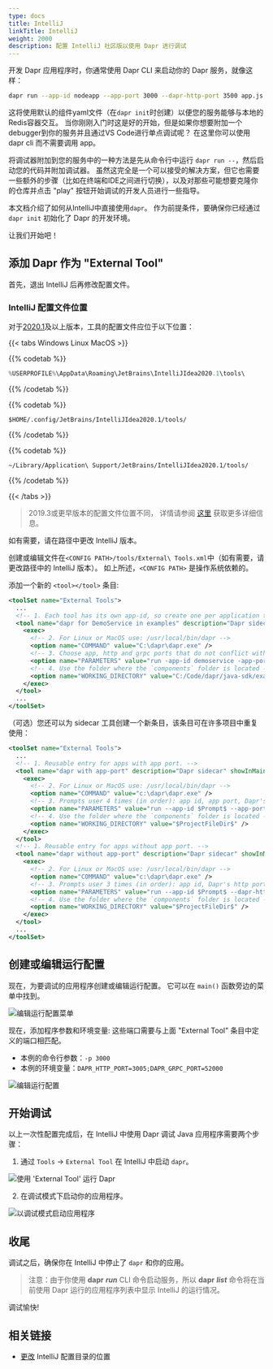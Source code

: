 ```yaml
---
type: docs
title: IntelliJ
linkTitle: IntelliJ
weight: 2000
description: 配置 IntelliJ 社区版以使用 Dapr 进行调试
---
```


开发 Dapr 应用程序时，你通常使用 Dapr CLI 来启动你的 Dapr 服务，就像这样：

```bash
dapr run --app-id nodeapp --app-port 3000 --dapr-http-port 3500 app.js
```

这将使用默认的组件yaml文件（在`dapr init`时创建）以便您的服务能够与本地的Redis容器交互。 当你刚刚入门时这是好的开始，但是如果你想要附加一个debugger到你的服务并且通过VS Code进行单点调试呢？ 在这里你可以使用 dapr cli 而不需要调用 app。

将调试器附加到您的服务中的一种方法是先从命令行中运行 `dapr run --`，然后启动您的代码并附加调试器。 虽然这完全是一个可以接受的解决方案，但它也需要一些额外的步骤（比如在终端和IDE之间进行切换），以及对那些可能想要克隆你的仓库并点击 "play" 按钮开始调试的开发人员进行一些指导。

本文档介绍了如何从IntelliJ中直接使用`dapr`。 作为前提条件，要确保你已经通过 `dapr init` 初始化了 Dapr 的开发环境。

让我们开始吧！

## 添加 Dapr 作为 "External Tool"

首先，退出 IntelliJ 后再修改配置文件。

### IntelliJ 配置文件位置

对于[2020.1](https://www.jetbrains.com/help/idea/2020.1/tuning-the-ide.html#config-directory)及以上版本，工具的配置文件应位于以下位置：

{{< tabs Windows Linux  MacOS >}}

{{% codetab %}}

```powershell
%USERPROFILE%\AppData\Roaming\JetBrains\IntelliJIdea2020.1\tools\
```

{{% /codetab %}}

{{% codetab %}}

```shell
$HOME/.config/JetBrains/IntelliJIdea2020.1/tools/
```

{{% /codetab %}}

{{% codetab %}}

```shell
~/Library/Application\ Support/JetBrains/IntelliJIdea2020.1/tools/
```

{{% /codetab %}}

{{< /tabs >}}

> 2019.3或更早版本的配置文件位置不同， 详情请参阅 [这里](https://www.jetbrains.com/help/idea/2019.3/tuning-the-ide.html#config-directory) 获取更多详细信息。

如有需要，请在路径中更改 IntelliJ 版本。

创建或编辑文件在`<CONFIG PATH>/tools/External\ Tools.xml`中（如有需要，请更改路径中的 IntelliJ 版本）。 如上所述，`<CONFIG PATH>` 是操作系统依赖的。

添加一个新的 `<tool></tool>` 条目:

```xml
<toolSet name="External Tools">
  ...
  <!-- 1. Each tool has its own app-id, so create one per application to be debugged -->
  <tool name="dapr for DemoService in examples" description="Dapr sidecar" showInMainMenu="false" showInEditor="false" showInProject="false" showInSearchPopup="false" disabled="false" useConsole="true" showConsoleOnStdOut="true" showConsoleOnStdErr="true" synchronizeAfterRun="true">
    <exec>
      <!-- 2. For Linux or MacOS use: /usr/local/bin/dapr -->
      <option name="COMMAND" value="C:\dapr\dapr.exe" />
      <!-- 3. Choose app, http and grpc ports that do not conflict with other daprd command entries (placement address should not change). -->
      <option name="PARAMETERS" value="run -app-id demoservice -app-port 3000 -dapr-http-port 3005 -dapr-grpc-port 52000" />
      <!-- 4. Use the folder where the `components` folder is located -->
      <option name="WORKING_DIRECTORY" value="C:/Code/dapr/java-sdk/examples" />
    </exec>
  </tool>
  ...
</toolSet>
```

（可选）您还可以为 sidecar 工具创建一个新条目，该条目可在许多项目中重复使用：

```xml
<toolSet name="External Tools">
  ...
  <!-- 1. Reusable entry for apps with app port. -->
  <tool name="dapr with app-port" description="Dapr sidecar" showInMainMenu="false" showInEditor="false" showInProject="false" showInSearchPopup="false" disabled="false" useConsole="true" showConsoleOnStdOut="true" showConsoleOnStdErr="true" synchronizeAfterRun="true">
    <exec>
      <!-- 2. For Linux or MacOS use: /usr/local/bin/dapr -->
      <option name="COMMAND" value="c:\dapr\dapr.exe" />
      <!-- 3. Prompts user 4 times (in order): app id, app port, Dapr's http port, Dapr's grpc port. -->
      <option name="PARAMETERS" value="run --app-id $Prompt$ --app-port $Prompt$ --dapr-http-port $Prompt$ --dapr-grpc-port $Prompt$" />
      <!-- 4. Use the folder where the `components` folder is located -->
      <option name="WORKING_DIRECTORY" value="$ProjectFileDir$" />
    </exec>
  </tool>
  <!-- 1. Reusable entry for apps without app port. -->
  <tool name="dapr without app-port" description="Dapr sidecar" showInMainMenu="false" showInEditor="false" showInProject="false" showInSearchPopup="false" disabled="false" useConsole="true" showConsoleOnStdOut="true" showConsoleOnStdErr="true" synchronizeAfterRun="true">
    <exec>
      <!-- 2. For Linux or MacOS use: /usr/local/bin/dapr -->
      <option name="COMMAND" value="c:\dapr\dapr.exe" />
      <!-- 3. Prompts user 3 times (in order): app id, Dapr's http port, Dapr's grpc port. -->
      <option name="PARAMETERS" value="run --app-id $Prompt$ --dapr-http-port $Prompt$ --dapr-grpc-port $Prompt$" />
      <!-- 4. Use the folder where the `components` folder is located -->
      <option name="WORKING_DIRECTORY" value="$ProjectFileDir$" />
    </exec>
  </tool>
  ...
</toolSet>
```

## 创建或编辑运行配置

现在，为要调试的应用程序创建或编辑运行配置。 它可以在 `main()` 函数旁边的菜单中找到。

![编辑运行配置菜单](/images/intellij_debug_menu.png)

现在，添加程序参数和环境变量: 这些端口需要与上面 "External Tool" 条目中定义的端口相匹配。

- 本例的命令行参数：`-p 3000`
- 本例的环境变量：`DAPR_HTTP_PORT=3005;DAPR_GRPC_PORT=52000`

![编辑运行配置](/images/intellij_edit_run_configuration.png)

## 开始调试

以上一次性配置完成后，在 IntelliJ 中使用 Dapr 调试 Java 应用程序需要两个步骤：

1. 通过 `Tools` -> `External Tool` 在 IntelliJ 中启动 `dapr`。

![使用 'External Tool' 运行 Dapr](/images/intellij_start_dapr.png)

2. 在调试模式下启动你的应用程序。

![以调试模式启动应用程序](/images/intellij_debug_app.png)

## 收尾

调试之后，确保你在 IntelliJ 中停止了 `dapr` 和你的应用。

> 注意：由于你使用 **dapr** _**run**_ CLI 命令启动服务，所以 **dapr** _**list**_ 命令将在当前使用 Dapr 运行的应用程序列表中显示 IntelliJ 的运行情况。

调试愉快!

## 相关链接

<!-- IGNORE_LINKS -->

- [更改](https://intellij-support.jetbrains.com/hc/en-us/articles/206544519-Directories-used-by-the-IDE-to-store-settings-caches-plugins-and-logs) IntelliJ 配置目录的位置

<!-- END_IGNORE -->
